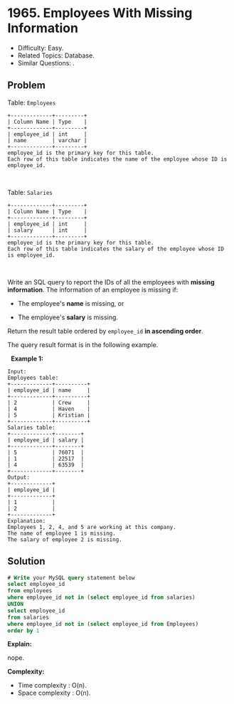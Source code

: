 # 1965. Employees With Missing Information

- Difficulty: Easy.
- Related Topics: Database.
- Similar Questions: .

## Problem

Table: ```Employees```

```
+-------------+---------+
| Column Name | Type    |
+-------------+---------+
| employee_id | int     |
| name        | varchar |
+-------------+---------+
employee_id is the primary key for this table.
Each row of this table indicates the name of the employee whose ID is employee_id.
```

 

Table: ```Salaries```

```
+-------------+---------+
| Column Name | Type    |
+-------------+---------+
| employee_id | int     |
| salary      | int     |
+-------------+---------+
employee_id is the primary key for this table.
Each row of this table indicates the salary of the employee whose ID is employee_id.
```

 

Write an SQL query to report the IDs of all the employees with **missing information**. The information of an employee is missing if:


	
- The employee's **name** is missing, or
	
- The employee's **salary** is missing.


Return the result table ordered by ```employee_id``` **in ascending order**.

The query result format is in the following example.

 
**Example 1:**

```
Input: 
Employees table:
+-------------+----------+
| employee_id | name     |
+-------------+----------+
| 2           | Crew     |
| 4           | Haven    |
| 5           | Kristian |
+-------------+----------+
Salaries table:
+-------------+--------+
| employee_id | salary |
+-------------+--------+
| 5           | 76071  |
| 1           | 22517  |
| 4           | 63539  |
+-------------+--------+
Output: 
+-------------+
| employee_id |
+-------------+
| 1           |
| 2           |
+-------------+
Explanation: 
Employees 1, 2, 4, and 5 are working at this company.
The name of employee 1 is missing.
The salary of employee 2 is missing.
```


## Solution

```sql
# Write your MySQL query statement below
select employee_id
from employees
where employee_id not in (select employee_id from salaries)
UNION
select employee_id
from salaries
where employee_id not in (select employee_id from Employees)
order by 1
```

**Explain:**

nope.

**Complexity:**

* Time complexity : O(n).
* Space complexity : O(n).
